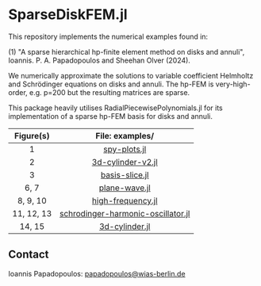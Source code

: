 # SparseDiskFEM.jl

This repository implements the numerical examples found in:

(1) "A sparse hierarchical hp-finite element method on disks and annuli", Ioannis. P. A. Papadopoulos and Sheehan Olver (2024).

We numerically approximate the solutions to variable coefficient Helmholtz and Schrödinger equations on disks and annuli. The hp-FEM is very-high-order, e.g. p=200 but the resulting matrices are sparse.

This package heavily utilises RadialPiecewisePolynomials.jl for its implementation of a sparse hp-FEM basis for disks and annuli.

|Figure(s)|File: examples/|
|:-:|:-:|
|1|[spy-plots.jl](https://github.com/ioannisPApapadopoulos/SparseDiskFEM.jl/blob/main/examples/spy-plots.jl)|
|2|[3d-cylinder-v2.jl](https://github.com/ioannisPApapadopoulos/SparseDiskFEM.jl/blob/main/examples/3d-cylinder-v2.jl)|
|3|[basis-slice.jl](https://github.com/ioannisPApapadopoulos/SparseDiskFEM.jl/blob/main/examples/basis-slice.jl)|
|6, 7|[plane-wave.jl](https://github.com/ioannisPApapadopoulos/SparseDiskFEM.jl/blob/main/examples/plane-wave.jl)|
|8, 9, 10|[high-frequency.jl](https://github.com/ioannisPApapadopoulos/SparseDiskFEM.jl/blob/main/examples/high-frequency.jl)|
|11, 12, 13|[schrodinger-harmonic-oscillator.jl](https://github.com/ioannisPApapadopoulos/SparseDiskFEM.jl/blob/main/examples/schrodinger-harmonic-oscillator.jl)|
|14, 15|[3d-cylinder.jl](https://github.com/ioannisPApapadopoulos/SparseDiskFEM.jl/blob/main/examples/3d-cylinder.jl)|

## Contact
Ioannis Papadopoulos: papadopoulos@wias-berlin.de